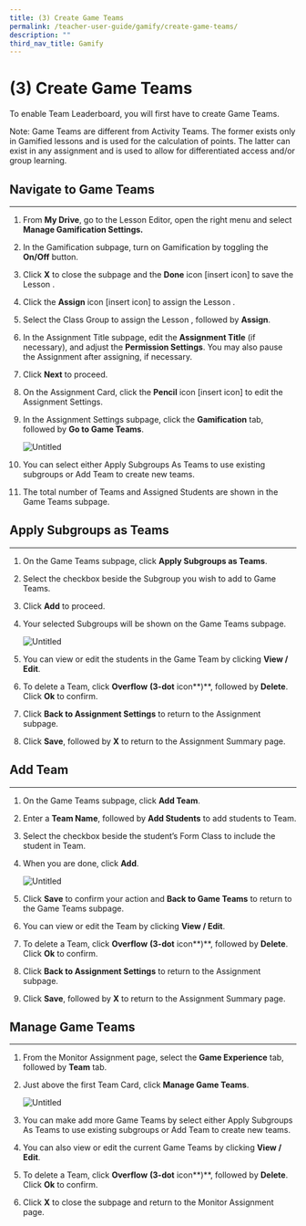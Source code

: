 ```yaml
---
title: (3) Create Game Teams
permalink: /teacher-user-guide/gamify/create-game-teams/
description: ""
third_nav_title: Gamify
---
```

(3) Create Game Teams
=====================

To enable Team Leaderboard, you will first have to create Game Teams.

Note: Game Teams are different from Activity Teams. The former exists only in Gamified lessons and is used for the calculation of points. The latter can exist in any assignment and is used to allow for differentiated access and/or group learning.

Navigate to Game Teams
----------------------

* * *

1.  From ****************My Drive****************, go to the Lesson Editor, open the right menu and select **Manage Gamification Settings.**
    
2.  In the Gamification subpage, turn on Gamification by toggling the **On/Off** button.
    
3.  Click **X** to close the subpage and the **Done** icon \[insert icon\] to save the Lesson .
    
4.  Click the **Assign** icon \[insert icon\] to assign the Lesson .
    
5.  Select the Class Group to assign the Lesson , followed by **Assign**.
    
6.  In the Assignment Title subpage, edit the **Assignment Title** (if necessary), and adjust the **Permission Settings**. You may also pause the Assignment after assigning, if necessary.
    
7.  Click **Next** to proceed.
    
8.  On the Assignment Card, click the **Pencil** icon \[insert icon\] to edit the Assignment Settings.
    
9.  In the Assignment Settings subpage, click the **Gamification** tab, followed by **Go to Game Teams**.
    
    ![Untitled](https://s3-us-west-2.amazonaws.com/secure.notion-static.com/d7543eb4-d752-43ef-ab4c-ccc4af59cba9/Untitled.png)
    
10.  You can select either Apply Subgroups As Teams to use existing subgroups or Add Team to create new teams.
    
11.  The total number of Teams and Assigned Students are shown in the Game Teams subpage.
    

Apply Subgroups as Teams
------------------------

* * *

1.  On the Game Teams subpage, click **Apply Subgroups as Teams**.
    
2.  Select the checkbox beside the Subgroup you wish to add to Game Teams.
    
3.  Click **Add** to proceed.
    
4.  Your selected Subgroups will be shown on the Game Teams subpage.
    
    ![Untitled](https://s3-us-west-2.amazonaws.com/secure.notion-static.com/311eeba0-cded-4fd3-8e18-e3b66a5e9d99/Untitled.png)
    
5.  You can view or edit the students in the Game Team by clicking **View / Edit**.
    
6.  To delete a Team, click **Overflow** **(3-dot** icon\*\*)\*\*, followed by **Delete**. Click **Ok** to confirm.
    
7.  Click **Back to Assignment Settings** to return to the Assignment subpage.
    
8.  Click **Save**, followed by **X** to return to the Assignment Summary page.
    

Add Team
--------

* * *

1.  On the Game Teams subpage, click **Add Team**.
    
2.  Enter a **Team Name**, followed by **Add Students** to add students to Team.
    
3.  Select the checkbox beside the student’s Form Class to include the student in Team.
    
4.  When you are done, click **Add**.
    
    ![Untitled](https://s3-us-west-2.amazonaws.com/secure.notion-static.com/a04f6acb-9577-42ae-92c9-9b20690a01e7/Untitled.png)
    
5.  Click **Save** to confirm your action and **Back to Game Teams** to return to the Game Teams subpage.
    
6.  You can view or edit the Team by clicking **View / Edit**.
    
7.  To delete a Team, click **Overflow** **(3-dot** icon\*\*)\*\*, followed by **Delete**. Click **Ok** to confirm.
    
8.  Click **Back to Assignment Settings** to return to the Assignment subpage.
    
9.  Click **Save**, followed by **X** to return to the Assignment Summary page.
    

Manage Game Teams
-----------------

* * *

1.  From the Monitor Assignment page, select the **Game Experience** tab, followed by **Team** tab.
    
2.  Just above the first Team Card, click **Manage Game Teams**.
    
    ![Untitled](https://s3-us-west-2.amazonaws.com/secure.notion-static.com/fa1e1c9d-d185-45ea-949b-284aa5965a15/Untitled.png)
    
3.  You can make add more Game Teams by select either Apply Subgroups As Teams to use existing subgroups or Add Team to create new teams.
    
4.  You can also view or edit the current Game Teams by clicking **View / Edit**.
    
5.  To delete a Team, click **Overflow** **(3-dot** icon\*\*)\*\*, followed by **Delete**. Click **Ok** to confirm.
    
6.  Click **X** to close the subpage and return to the Monitor Assignment page.